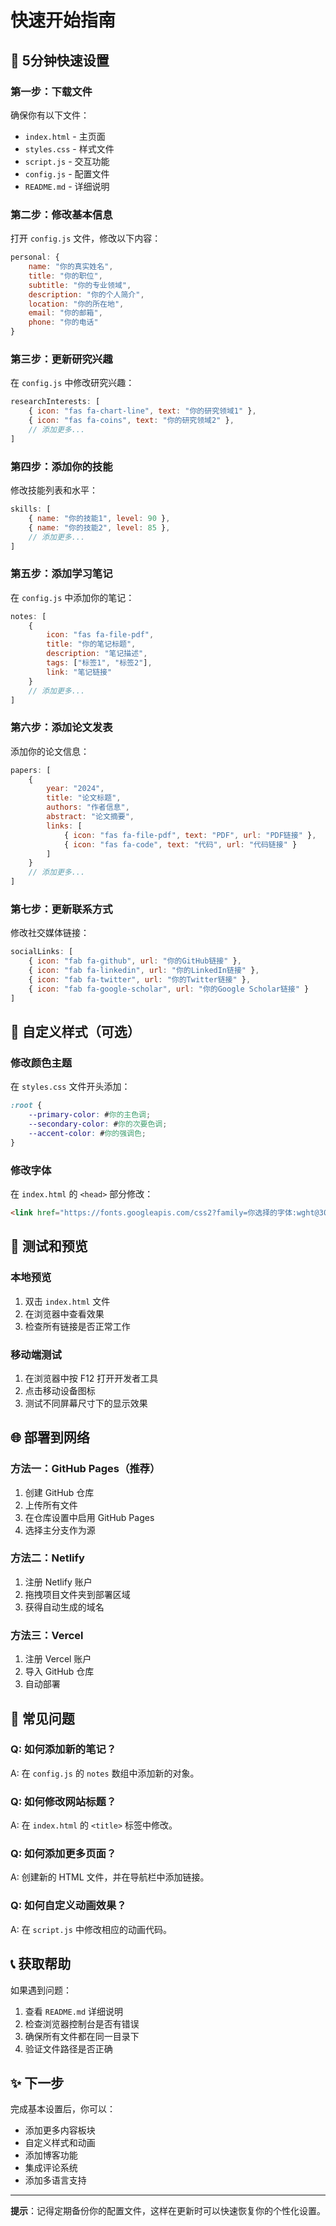 # 快速开始指南

## 🚀 5分钟快速设置

### 第一步：下载文件
确保你有以下文件：
- `index.html` - 主页面
- `styles.css` - 样式文件
- `script.js` - 交互功能
- `config.js` - 配置文件
- `README.md` - 详细说明

### 第二步：修改基本信息
打开 `config.js` 文件，修改以下内容：

```javascript
personal: {
    name: "你的真实姓名",
    title: "你的职位",
    subtitle: "你的专业领域",
    description: "你的个人简介",
    location: "你的所在地",
    email: "你的邮箱",
    phone: "你的电话"
}
```

### 第三步：更新研究兴趣
在 `config.js` 中修改研究兴趣：

```javascript
researchInterests: [
    { icon: "fas fa-chart-line", text: "你的研究领域1" },
    { icon: "fas fa-coins", text: "你的研究领域2" },
    // 添加更多...
]
```

### 第四步：添加你的技能
修改技能列表和水平：

```javascript
skills: [
    { name: "你的技能1", level: 90 },
    { name: "你的技能2", level: 85 },
    // 添加更多...
]
```

### 第五步：添加学习笔记
在 `config.js` 中添加你的笔记：

```javascript
notes: [
    {
        icon: "fas fa-file-pdf",
        title: "你的笔记标题",
        description: "笔记描述",
        tags: ["标签1", "标签2"],
        link: "笔记链接"
    }
    // 添加更多...
]
```

### 第六步：添加论文发表
添加你的论文信息：

```javascript
papers: [
    {
        year: "2024",
        title: "论文标题",
        authors: "作者信息",
        abstract: "论文摘要",
        links: [
            { icon: "fas fa-file-pdf", text: "PDF", url: "PDF链接" },
            { icon: "fas fa-code", text: "代码", url: "代码链接" }
        ]
    }
    // 添加更多...
]
```

### 第七步：更新联系方式
修改社交媒体链接：

```javascript
socialLinks: [
    { icon: "fab fa-github", url: "你的GitHub链接" },
    { icon: "fab fa-linkedin", url: "你的LinkedIn链接" },
    { icon: "fab fa-twitter", url: "你的Twitter链接" },
    { icon: "fab fa-google-scholar", url: "你的Google Scholar链接" }
]
```

## 🎨 自定义样式（可选）

### 修改颜色主题
在 `styles.css` 文件开头添加：

```css
:root {
    --primary-color: #你的主色调;
    --secondary-color: #你的次要色调;
    --accent-color: #你的强调色;
}
```

### 修改字体
在 `index.html` 的 `<head>` 部分修改：

```html
<link href="https://fonts.googleapis.com/css2?family=你选择的字体:wght@300;400;500;600;700&display=swap" rel="stylesheet">
```

## 📱 测试和预览

### 本地预览
1. 双击 `index.html` 文件
2. 在浏览器中查看效果
3. 检查所有链接是否正常工作

### 移动端测试
1. 在浏览器中按 F12 打开开发者工具
2. 点击移动设备图标
3. 测试不同屏幕尺寸下的显示效果

## 🌐 部署到网络

### 方法一：GitHub Pages（推荐）
1. 创建 GitHub 仓库
2. 上传所有文件
3. 在仓库设置中启用 GitHub Pages
4. 选择主分支作为源

### 方法二：Netlify
1. 注册 Netlify 账户
2. 拖拽项目文件夹到部署区域
3. 获得自动生成的域名

### 方法三：Vercel
1. 注册 Vercel 账户
2. 导入 GitHub 仓库
3. 自动部署

## 🔧 常见问题

### Q: 如何添加新的笔记？
A: 在 `config.js` 的 `notes` 数组中添加新的对象。

### Q: 如何修改网站标题？
A: 在 `index.html` 的 `<title>` 标签中修改。

### Q: 如何添加更多页面？
A: 创建新的 HTML 文件，并在导航栏中添加链接。

### Q: 如何自定义动画效果？
A: 在 `script.js` 中修改相应的动画代码。

## 📞 获取帮助

如果遇到问题：
1. 查看 `README.md` 详细说明
2. 检查浏览器控制台是否有错误
3. 确保所有文件都在同一目录下
4. 验证文件路径是否正确

## ✨ 下一步

完成基本设置后，你可以：
- 添加更多内容板块
- 自定义样式和动画
- 添加博客功能
- 集成评论系统
- 添加多语言支持

---

**提示**：记得定期备份你的配置文件，这样在更新时可以快速恢复你的个性化设置。 